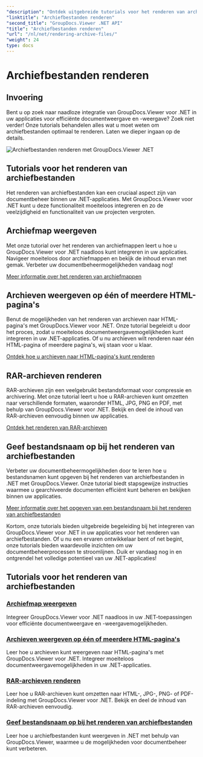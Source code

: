 ```yaml
---
"description": "Ontdek uitgebreide tutorials voor het renderen van archiefbestanden met GroupDocs.Viewer voor .NET. Integreer naadloos en efficiënt in uw .NET-applicaties."
"linktitle": "Archiefbestanden renderen"
"second_title": "GroupDocs.Viewer .NET API"
"title": "Archiefbestanden renderen"
"url": "/nl/net/rendering-archive-files/"
"weight": 24
type: docs
---
```

# Archiefbestanden renderen

## Invoering

Bent u op zoek naar naadloze integratie van GroupDocs.Viewer voor .NET in uw applicaties voor efficiënte documentweergave en -weergave? Zoek niet verder! Onze tutorials behandelen alles wat u moet weten om archiefbestanden optimaal te renderen. Laten we dieper ingaan op de details.

![Archiefbestanden renderen met GroupDocs.Viewer .NET](/viewer/rendering-archive-files/image.png)

## Tutorials voor het renderen van archiefbestanden

Het renderen van archiefbestanden kan een cruciaal aspect zijn van documentbeheer binnen uw .NET-applicaties. Met GroupDocs.Viewer voor .NET kunt u deze functionaliteit moeiteloos integreren en zo de veelzijdigheid en functionaliteit van uw projecten vergroten.

## Archiefmap weergeven

Met onze tutorial over het renderen van archiefmappen leert u hoe u GroupDocs.Viewer voor .NET naadloos kunt integreren in uw applicaties. Navigeer moeiteloos door archiefmappen en bekijk de inhoud ervan met gemak. Verbeter uw documentbeheermogelijkheden vandaag nog!

[Meer informatie over het renderen van archiefmappen](./render-archive-folder/)

## Archieven weergeven op één of meerdere HTML-pagina's

Benut de mogelijkheden van het renderen van archieven naar HTML-pagina's met GroupDocs.Viewer voor .NET. Onze tutorial begeleidt u door het proces, zodat u moeiteloos documentweergavemogelijkheden kunt integreren in uw .NET-applicaties. Of u nu archieven wilt renderen naar één HTML-pagina of meerdere pagina's, wij staan voor u klaar.

[Ontdek hoe u archieven naar HTML-pagina's kunt renderen](./render-archives-html/)

## RAR-archieven renderen

RAR-archieven zijn een veelgebruikt bestandsformaat voor compressie en archivering. Met onze tutorial leert u hoe u RAR-archieven kunt omzetten naar verschillende formaten, waaronder HTML, JPG, PNG en PDF, met behulp van GroupDocs.Viewer voor .NET. Bekijk en deel de inhoud van RAR-archieven eenvoudig binnen uw applicaties.

[Ontdek het renderen van RAR-archieven](./render-rar/)

## Geef bestandsnaam op bij het renderen van archiefbestanden

Verbeter uw documentbeheermogelijkheden door te leren hoe u bestandsnamen kunt opgeven bij het renderen van archiefbestanden in .NET met GroupDocs.Viewer. Onze tutorial biedt stapsgewijze instructies waarmee u gearchiveerde documenten efficiënt kunt beheren en bekijken binnen uw applicaties.

[Meer informatie over het opgeven van een bestandsnaam bij het renderen van archiefbestanden](./specify-filename-render-archive/)

Kortom, onze tutorials bieden uitgebreide begeleiding bij het integreren van GroupDocs.Viewer voor .NET in uw applicaties voor het renderen van archiefbestanden. Of u nu een ervaren ontwikkelaar bent of net begint, onze tutorials bieden waardevolle inzichten om uw documentbeheerprocessen te stroomlijnen. Duik er vandaag nog in en ontgrendel het volledige potentieel van uw .NET-applicaties!
## Tutorials voor het renderen van archiefbestanden
### [Archiefmap weergeven](./render-archive-folder/)
Integreer GroupDocs.Viewer voor .NET naadloos in uw .NET-toepassingen voor efficiënte documentweergave en -weergavemogelijkheden.
### [Archieven weergeven op één of meerdere HTML-pagina's](./render-archives-html/)
Leer hoe u archieven kunt weergeven naar HTML-pagina's met GroupDocs.Viewer voor .NET. Integreer moeiteloos documentweergavemogelijkheden in uw .NET-applicaties.
### [RAR-archieven renderen](./render-rar/)
Leer hoe u RAR-archieven kunt omzetten naar HTML-, JPG-, PNG- of PDF-indeling met GroupDocs.Viewer voor .NET. Bekijk en deel de inhoud van RAR-archieven eenvoudig.
### [Geef bestandsnaam op bij het renderen van archiefbestanden](./specify-filename-render-archive/)
Leer hoe u archiefbestanden kunt weergeven in .NET met behulp van GroupDocs.Viewer, waarmee u de mogelijkheden voor documentbeheer kunt verbeteren.